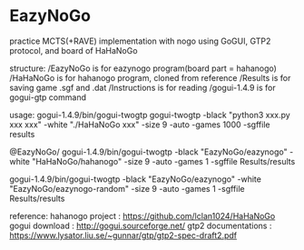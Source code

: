 # EazyNoGo

practice MCTS(+RAVE) implementation with nogo
using GoGUI, GTP2 protocol, and board of HaHaNoGo

structure:
/EazyNoGo is for eazynogo program(board part = hahanogo)
/HaHaNoGo is for hahanogo program, cloned from reference
/Results is for saving game .sgf and .dat
/Instructions is for reading
/gogui-1.4.9 is for gogui-gtp command

usage:
gogui-1.4.9/bin/gogui-twogtp
gogui-twogtp -black "python3 xxx.py xxx xxx" -white "./HaHaNoGo xxx" -size 9 -auto -games 1000 -sgffile results

@EazyNoGo/
gogui-1.4.9/bin/gogui-twogtp -black "EazyNoGo/eazynogo" -white "HaHaNoGo/hahanogo" -size 9 -auto -games 1 -sgffile Results/results

gogui-1.4.9/bin/gogui-twogtp -black "EazyNoGo/eazynogo" -white "EazyNoGo/eazynogo-random" -size 9 -auto -games 1 -sgffile Results/results


reference:
hahanogo project : https://github.com/lclan1024/HaHaNoGo
gogui download : http://gogui.sourceforge.net/
gtp2 documentations : https://www.lysator.liu.se/~gunnar/gtp/gtp2-spec-draft2.pdf
